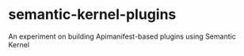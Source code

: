 # semantic-kernel-plugins
An experiment on building Apimanifest-based plugins using Semantic Kernel

